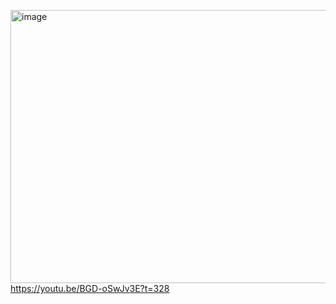 [<img width="919" height="437" alt="image" src="https://github.com/user-attachments/assets/1df929a0-bbb2-4690-a0de-01d3a9d78356" />](https://youtu.be/BGD-oSwJv3E?t=328)  
https://youtu.be/BGD-oSwJv3E?t=328  


